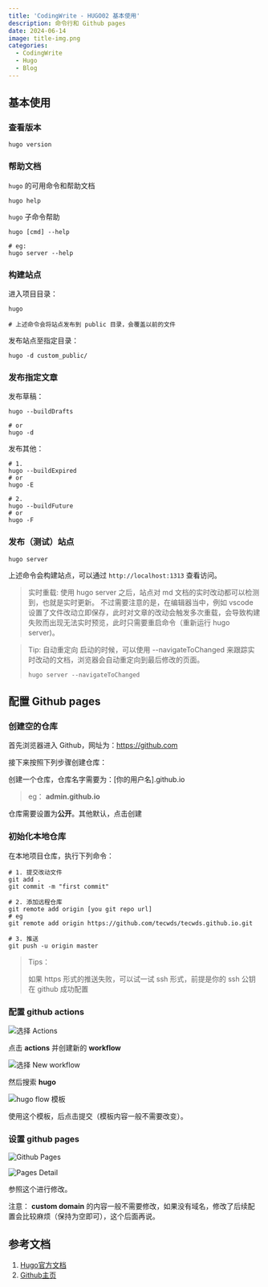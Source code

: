 ```yaml
---
title: 'CodingWrite - HUGO02 基本使用'
description: 命令行和 Github pages
date: 2024-06-14
image: title-img.png
categories:
  - CodingWrite
  - Hugo
  - Blog
---
```


## 基本使用

### 查看版本

```shell
hugo version
```

### 帮助文档

`hugo` 的可用命令和帮助文档

```shell
hugo help
```

`hugo` 子命令帮助

```shell
hugo [cmd] --help

# eg:
hugo server --help
```

### 构建站点

进入项目目录：

```shell
hugo

# 上述命令会将站点发布到 public 目录，会覆盖以前的文件
```

发布站点至指定目录：

```shell
hugo -d custom_public/
```

### 发布指定文章

发布草稿：

```shell
hugo --buildDrafts

# or 
hugo -d
```

发布其他：

```shell
# 1.
hugo --buildExpired
# or 
hugo -E

# 2.
hugo --buildFuture
# or
hugo -F
```

### 发布（测试）站点

```shell
hugo server
```

上述命令会构建站点，可以通过 `http://localhost:1313` 查看访问。

> 实时重载:
> 使用 hugo server 之后，站点对 md 文档的实时改动都可以检测到，也就是实时更新。
> 不过需要注意的是，在编辑器当中，例如 vscode 设置了文件改动立即保存，此时对文章的改动会触发多次重载，会导致构建失败而出现无法实时预览，此时只需要重启命令（重新运行 hugo server)。

> Tip: 自动重定向
> 启动的时候，可以使用 --navigateToChanged 来跟踪实时改动的文档，浏览器会自动重定向到最后修改的页面。
> ```shell
> hugo server --navigateToChanged
> ```

## 配置 Github pages

### 创建空的仓库

首先浏览器进入 Github，网址为：https://github.com

接下来按照下列步骤创建仓库：

创建一个仓库，仓库名字需要为：[你的用户名].github.io 

> eg： **admin.github.io**

仓库需要设置为**公开**。其他默认，点击创建

### 初始化本地仓库

在本地项目仓库，执行下列命令：

```shell
# 1. 提交改动文件
git add .
git commit -m "first commit"

# 2. 添加远程仓库
git remote add origin [you git repo url]
# eg
git remote add origin https://github.com/tecwds/tecwds.github.io.git

# 3. 推送
git push -u origin master
```

> Tips：
>
> 如果 https 形式的推送失败，可以试一试 ssh 形式，前提是你的 ssh 公钥在 github 成功配置

### 配置 github actions

![选择 Actions](02-nav.png)

点击 **actions** 并创建新的 **workflow**

![选择 New workflow](02-workflow.png)

然后搜索 **hugo**

![hugo flow 模板](hugo-flow.png)

使用这个模板，后点击提交（模板内容一般不需要改变）。

### 设置 github pages

![Github Pages](pages.png)

![Pages Detail](pages-detail.png)

参照这个进行修改。

注意： **custom domain** 的内容一般不需要修改，如果没有域名，修改了后续配置会比较麻烦（保持为空即可），这个后面再说。

## 参考文档

1. [Hugo官方文档](https://hugo.opendocs.io/getting-started/usage/)
2. [Github主页](https://github.com)
